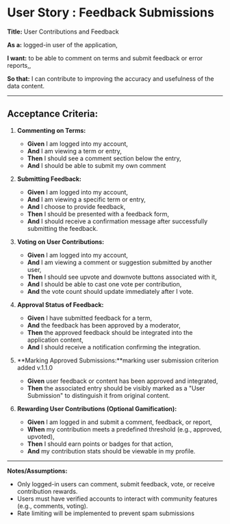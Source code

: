 # User Story : Feedback Submissions

**Title:** User Contributions and Feedback

**As a:** logged-in user of the application,

**I want:** to be able to comment on terms and submit feedback or error reports,,

**So that:** I can contribute to improving the accuracy and usefulness of the data content.

---

## Acceptance Criteria:

1.  **Commenting on Terms:**
    - **Given** I am logged into my account,
    - **And** I am viewing a term or entry,
    - **Then** I should see a comment section below the entry,
    - **And** I should be able to submit my own comment

2.  **Submitting Feedback:**
    - **Given** I am logged into my account,
    - **And** I am viewing a specific term or entry,
    - **And** I choose to provide feedback,
    - **Then** I should be presented with a feedback form,
    - **And** I should receive a confirmation message after successfully submitting the feedback.

3.  **Voting on User Contributions:**
    - **Given** I am logged into my account,
    - **And** I am viewing a comment or suggestion submitted by another user,
    - **Then** I should see upvote and downvote buttons associated with it,
    - **And** I should be able to cast one vote per contribution,
    - **And** the vote count should update immediately after I vote.
4.  **Approval Status of Feedback:**
    - **Given** I have submitted feedback for a term,
    - **And** the feedback has been approved by a moderator,
    - **Then** the approved feedback should be integrated into the application content,
    - **And** I should receive a notification confirming the integration.

5.  **Marking Approved Submissions:**marking user submission criterion added v.1.1.0
    - **Given** user feedback or content has been approved and integrated,
    - **Then** the associated entry should be visibly marked as a "User Submission" to distinguish it from original content.

6.  **Rewarding User Contributions (Optional Gamification):**
    - **Given** I am logged in and submit a comment, feedback, or report,
    - **When** my contribution meets a predefined threshold (e.g., approved, upvoted),
    - **Then** I should earn points or badges for that action,
    - **And** my contribution stats should be viewable in my profile.

---

**Notes/Assumptions:**

- Only logged-in users can comment, submit feedback, vote, or receive contribution rewards.
- Users must have verified accounts to interact with community features (e.g., comments, voting).
- Rate limiting will be implemented to prevent spam submissions
